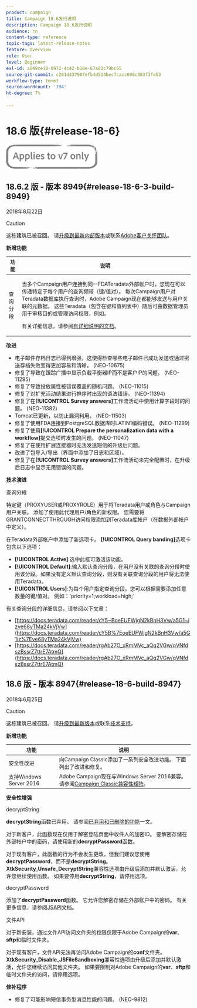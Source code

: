 ```yaml
---
product: campaign
title: Campaign 18.6发行说明
description: Campaign 18.6发行说明
audience: rn
content-type: reference
topic-tags: latest-release-notes
feature: Overview
role: User
level: Beginner
exl-id: a849ce10-0972-4c42-b10e-67a81c79bc65
source-git-commit: c281d437907efb4d514bec7cacc698c383f3fe53
workflow-type: tm+mt
source-wordcount: '794'
ht-degree: 7%

---
```


# 18.6 版{#release-18-6}

![](../../assets/v7-only.svg)

## 18.6.2 版 - 版本 8949{#release-18-6-3-build-8949}

2018年8月22日

>[!CAUTION]
>
>这栋建筑已被召回。 请[升级到最新内部版本](../../production/using/build-upgrade.md)或联系[Adobe客户关怀团队](https://helpx.adobe.com/cn/enterprise/admin-guide.html/enterprise/using/support-for-experience-cloud.ug.html)。

**新增功能**

<table> 
 <thead> 
  <tr> 
   <th> 功能<br /> </th> 
   <th> 说明<br /> </th> 
  </tr> 
 </thead> 
 <tbody> 
  <tr> 
   <td> 查询分段<br /> </td> 
   <td> <p>当多个Campaign用户连接到同一FDATeradata外部帐户时，您现在可以传递特定于每个用户的查询频带（键/值对）。 每次Campaign用户对Teradata数据库执行查询时，Adobe Campaign现在都能够发送与用户关联的元数据。 这些Teradata（包含在键和值列表中）随后可由数据管理员用于审核目的或管理访问权限，例如。</p><p>有关详细信息，请参阅<a href="../../installation/using/external-accounts.md">有详细说明的文档</a>。</p> </td>
  </tr> 
 </tbody> 
</table>

**改进**

* 电子邮件存档日志已得到增强，这使得检查哪些电子邮件已成功发送或通过密送存档失败变得更加容易和清晰。 (NEO-10675)
* 修复了导致在跟踪广播中显示负载平衡器IP而不是客户IP的问题。 (NEO-11295)
* 修复了导致投放属性被错误覆盖的随机问题。 (NEO-11015)
* 修复了对扩充活动结果进行排序时出现的语法错误。 (NEO-11394)
* 修复了在&#x200B;**[!UICONTROL Survey answers]**&#x200B;工作流活动中使用计算字段时的问题。 (NEO-11382)
* Tomcat已更新，以防止漏洞利用。 (NEO-11503)
* 修复了使用FDA连接到PostgreSQL数据库时LATIN1编码错误。 (NEO-11299)
* 修复了使用&#x200B;**[!UICONTROL Prepare the personalization data with a workflow]**&#x200B;提交选项时发生的问题。 (NEO-11047)
* 修复了在使用扩展连接器时无法发送短信的升级后问题。
* 改进了包导入/导出（界面中添加了日志和区域）。
* 修复了在&#x200B;**[!UICONTROL Survey answers]**&#x200B;工作流活动未完全配置时，在升级后日志中显示无用错误的问题。

**技术演进**

查询分段

特定键（PROXYUSER或PROXYROLE）用于将Teradata用户或角色与Campaign用户关联。 添加了使用此代理用户/角色的新权限。 您需要将GRANTCONNECTTHROUGH访问权限添加到Teradata库帐户（在数据外部帐户中定义）。

在Teradata外部帐户中添加了新选项卡。 **[!UICONTROL Query banding]**&#x200B;选项卡包含以下选项：

* **[!UICONTROL Active]**:选中此框可激活该功能。
* **[!UICONTROL Default]**:输入默认查询分段，在用户没有关联的查询分段时使用该分段。如果没有定义默认查询分段，则没有关联查询分段的用户将无法使用Teradata。
* **[!UICONTROL Users]**:为每个用户指定查询分段。您可以根据需要添加任意数量的键/值对。 例如：&#39;priority=1;workload=high;&#39;

有关查询分段的详细信息，请参阅以下文章：

* [https://docs.teradata.com/reader/cY5~BoeEUFWjgN2kBnH3Vw/a5G1~izve68yTMa24kVjVw](https://docs.teradata.com/reader/cY5B%7EoeEUFWjgN2kBnH3Vw/a5G1iz%7Eve68yTMa24kVjVw)
* [https://docs.teradata.com/reader/rgAb27O_xRmMVc_aQq2VGw/qVNfdszBssrZ7ttrE7AtmQ](https://docs.teradata.com/reader/rgAb27O_xRmMVc_aQq2VGw/qVNfdszBssrZ7ttrE7AtmQ)

## 18.6 版 - 版本 8947{#release-18-6-build-8947}

2018年6月25日

>[!CAUTION]
>
>这栋建筑已被召回。 请[升级到最新版本](../../production/using/build-upgrade.md)或联系[技术支持](https://helpx.adobe.com/enterprise/admin-guide.html/enterprise/using/support-for-experience-cloud.ug.html)。

**新增功能**

<table> 
 <thead> 
  <tr> 
   <th> 功能<br /> </th> 
   <th> 说明<br /> </th> 
  </tr> 
 </thead> 
 <tbody> 
  <tr> 
   <td> 安全性改进<br /> </td> 
   <td> 向Campaign Classic添加了一系列安全改进功能。 下面列出了改进和修复。<br /> </td> 
  </tr> 
  <tr> 
   <td> 支持Windows Server 2016<br /> </td> 
   <td> Adobe Campaign现在与Windows Server 2016兼容。 请参阅<a href="https://helpx.adobe.com/campaign/kb/compatibility-matrix.html">Campaign Classic兼容性矩阵</a>。<br /> </td> 
  </tr> 
 </tbody> 
</table>

**安全性增强**

decryptString

**decryptString**&#x200B;函数已弃用。 请参阅[已弃用和已删除的功能](deprecated-features.md)一文。

对于新客户，此函数现在仅用于解密登陆页面中收件人的加密ID。 要解密存储在外部帐户中的密码，请使用新的&#x200B;**decryptPassword**&#x200B;函数。

对于现有客户，此函数的行为不会发生更改，但我们建议您使用&#x200B;**decryptPassword**，而不是&#x200B;**decryptString**。 **XtkSecurity_Unsafe_DecryptString**&#x200B;兼容性选项由升级后添加并默认激活，允许您继续使用函数。 如果要停用&#x200B;**decryptString**，请停用选项。

decryptPassword

添加了&#x200B;**decryptPassword**&#x200B;函数。 它允许您解密存储在外部帐户中的密码。 有关更多信息，请参阅[JSAPI](https://helpx.adobe.com/cn/campaign/kb/compatibility-matrix.html)文档。

文件API

对于新安装，通过文件API访问文件夹的权限仅限于Adobe Campaign的&#x200B;**var**、**sftp**&#x200B;和临时文件夹。

对于现有客户，文件API无法再访问Adobe Campaign的&#x200B;**conf**&#x200B;文件夹。 **XtkSecurity_Disable_JSFileSandboxing**&#x200B;兼容性选项由升级后添加并默认激活，允许您继续访问其他文件夹。 如果要限制对Adobe Campaign的&#x200B;**var**、**sftp**&#x200B;和临时文件夹的访问，请停用选项。

**修补程序**

* 修复了可能影响短信事务型消息性能的问题。 (NEO-9812)
